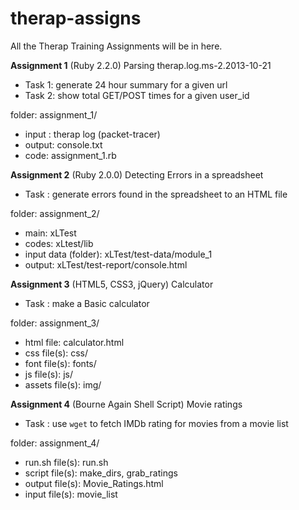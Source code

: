 # therap-assigns
All the Therap Training Assignments will be in here.

**Assignment 1** (Ruby 2.2.0)
Parsing therap.log.ms-2.2013-10-21 
* Task 1: generate 24 hour summary for a given url 
* Task 2: show total GET/POST times for a given user_id

folder: assignment_1/ 
* input : therap log (packet-tracer) 
* output: console.txt
* code: assignment_1.rb

**Assignment 2** (Ruby 2.0.0)
Detecting Errors in a spreadsheet
* Task : generate errors found in the spreadsheet to an HTML file

folder: assignment_2/ 
* main: xLTest
* codes: xLtest/lib
* input data (folder): xLTest/test-data/module_1
* output: xLTest/test-report/console.html

**Assignment 3** (HTML5, CSS3, jQuery)
Calculator
* Task : make a Basic calculator

folder: assignment_3/ 
* html file: calculator.html
* css file(s): css/
* font file(s): fonts/
* js file(s): js/
* assets file(s): img/

**Assignment 4** (Bourne Again Shell Script)
Movie ratings
* Task : use `wget` to fetch IMDb rating for movies from a movie list
 
folder: assignment_4/ 
* run.sh file(s): run.sh
* script file(s): make_dirs, grab_ratings
* output file(s): Movie_Ratings.html
* input file(s): movie_list
